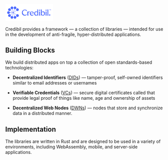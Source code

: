 <img src="logo-lockup.svg" alt="logo" width="30%"/>

Credibil provides a framework — a collection of libraries — intended for use
in the development of anti-fragile, hyper-distributed applications.

## Building Blocks

We build distributed apps on top a collection of open standards-based
technologies:

- **Decentralized Identifiers** ([DIDs](https://github.com/credibil/did)) — 
tamper-proof, self-owned identifiers similar to email addresses or usernames

- **Verifiable Credentials** ([VCs](https://github.com/credibil/vc)) — secure 
digital certificates called that provide legal proof of things like name, age 
and ownership of assets

- **Decentralized Web Nodes** ([DWNs](https://github.com/credibil/dwn)) — nodes
that store and synchronize data in a distributed manner.

## Implementation

The libraries are written in Rust and are designed to be used in a variety of 
environments, including WebAssembly, mobile, and server-side applications.

